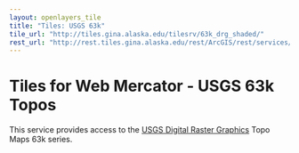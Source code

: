 ```yaml
---
layout: openlayers_tile
title: "Tiles: USGS 63k"
tile_url: "http://tiles.gina.alaska.edu/tilesrv/63k_drg_shaded/"
rest_url: "http://rest.tiles.gina.alaska.edu/rest/ArcGIS/rest/services/63k_drg_shaded/MapServer"
---
```


Tiles for Web Mercator - USGS 63k Topos
=======================================

This service provides access to the [USGS Digital Raster Graphics](http://topomaps.usgs.gov/drg/) Topo Maps 63k series.
